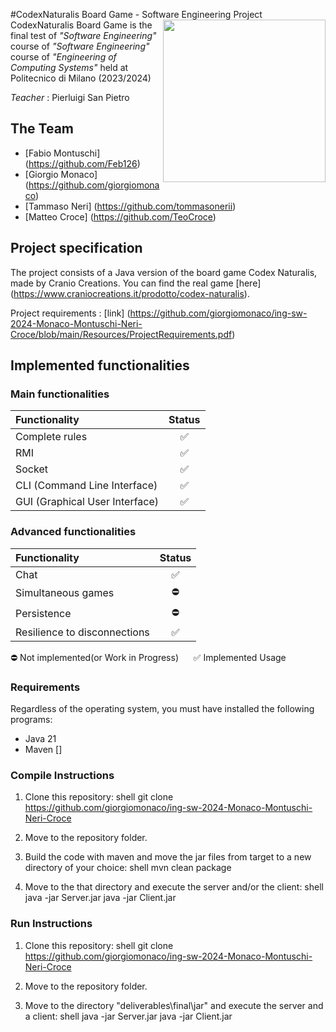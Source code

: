#CodexNaturalis Board Game - Software Engineering Project
<img src="https://www.craniocreations.it/storage/media/products/19/41/Codex_scatola+ombra.png" width="260" align="right" />
CodexNaturalis Board Game is the final test of *"Software Engineering"* course of *"Software Engineering"* course
of *"Engineering of Computing Systems"* held at Politecnico di Milano (2023/2024)

*Teacher* : Pierluigi San Pietro

## The Team
* [Fabio Montuschi] (https://github.com/Feb126)
* [Giorgio Monaco] (https://github.com/giorgiomonaco)
* [Tammaso Neri] (https://github.com/tommasonerii)
* [Matteo Croce] (https://github.com/TeoCroce)

## Project specification
The project consists of a Java version of the board game Codex Naturalis, made by Cranio Creations. You can find the real game [here] (https://www.craniocreations.it/prodotto/codex-naturalis).

Project requirements : [link] (https://github.com/giorgiomonaco/ing-sw-2024-Monaco-Montuschi-Neri-Croce/blob/main/Resources/ProjectRequirements.pdf)
## Implemented functionalities

### Main functionalities
| Functionality                    | Status |
|:---------------------------------|:------:|
| Complete rules                   |   ✅    |
| RMI                              |   ✅    |
| Socket                           |   ✅    |
| CLI (Command Line Interface)   |   ✅    |
| GUI (Graphical User Interface) |   ✅    |


### Advanced functionalities
| Functionality                | Status |
|:-----------------------------|:------:|
| Chat                         |   ✅    |
| Simultaneous games           |   ⛔    |
| Persistence                  |   ⛔    |
| Resilience to disconnections |   ✅    |


⛔ Not implemented(or Work in Progress) &nbsp;&nbsp;&nbsp;&nbsp; ✅ Implemented
Usage

### Requirements

Regardless of the operating system, you must have installed the following programs:
- Java 21
- Maven []

### Compile Instructions
1. Clone this repository:
   shell
   git clone https://github.com/giorgiomonaco/ing-sw-2024-Monaco-Montuschi-Neri-Croce

2. Move to the repository folder.
3. Build the code with maven and move the jar files from target to a new directory of your choice:
   shell
   mvn clean package

4. Move to the that directory and execute the server and/or the client:
   shell
   java -jar Server.jar
   java -jar Client.jar


### Run Instructions
1. Clone this repository:
   shell
   git clone https://github.com/giorgiomonaco/ing-sw-2024-Monaco-Montuschi-Neri-Croce

2. Move to the repository folder.

3. Move to the directory "deliverables\final\jar" and execute the server and a client:
   shell
   java -jar Server.jar
   java -jar Client.jar
